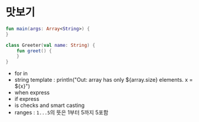 # 맛보기
```kotlin
fun main(args: Array<String>) {
}

class Greeter(val name: String) {
	fun greet() {
	}
}
```
- for in
- string template : println("Out: array has only ${array.size} elements. x = ${x}")
- when express
- if express
- is checks and smart casting
- ranges : ```1...5```의 뜻은 1부터 5까지 5포함
